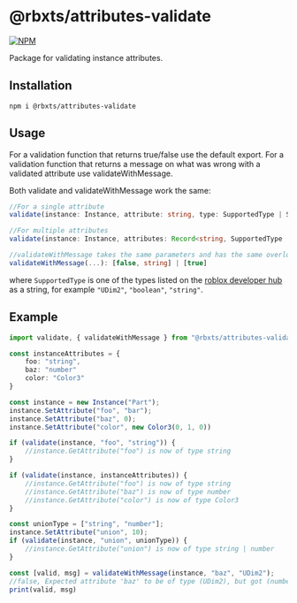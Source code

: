 # @rbxts/attributes-validate

[![NPM](https://nodei.co/npm/@rbxts/attributes-validate.png)](https://npmjs.org/package/@rbxts/attributes-validate)

Package for validating instance attributes.

## Installation
```npm i @rbxts/attributes-validate```

## Usage
For a validation function that returns true/false use the default export. For a validation function that returns a message on what was wrong with a validated attribute use validateWithMessage.

Both validate and validateWithMessage work the same:

```ts
//For a single attribute
validate(instance: Instance, attribute: string, type: SupportedType | SupportedType[]): boolean

//For multiple attributes
validate(instance: Instance, attributes: Record<string, SupportedType | SupportedType[]>): boolean

//validateWithMessage takes the same parameters and has the same overloads as above
validateWithMessage(...): [false, string] | [true]
```

where `SupportedType` is one of the types listed on the [roblox developer hub](https://developer.roblox.com/en-us/articles/instance-attributes#supported-types) as a string, for example
`"UDim2"`, 
`"boolean"`, 
`"string"`.
## Example
```ts
import validate, { validateWithMessage } from "@rbxts/attributes-validate";

const instanceAttributes = {
	foo: "string",
	baz: "number"
	color: "Color3"
}

const instance = new Instance("Part");
instance.SetAttribute("foo", "bar");
instance.SetAttribute("baz", 0);
instance.SetAttribute("color", new Color3(0, 1, 0))

if (validate(instance, "foo", "string")) {
	//instance.GetAttribute("foo") is now of type string
}

if (validate(instance, instanceAttributes)) {
	//instance.GetAttribute("foo") is now of type string
	//instance.GetAttribute("baz") is now of type number
	//instance.GetAttribute("color") is now of type Color3
}

const unionType = ["string", "number"];
instance.SetAttribute("union", 10);
if (validate(instance, "union", unionType)) {
	//instance.GetAttribute("union") is now of type string | number
}

const [valid, msg] = validateWithMessage(instance, "baz", "UDim2");
//false, Expected attribute 'baz' to be of type (UDim2), but got (number)
print(valid, msg)
```
